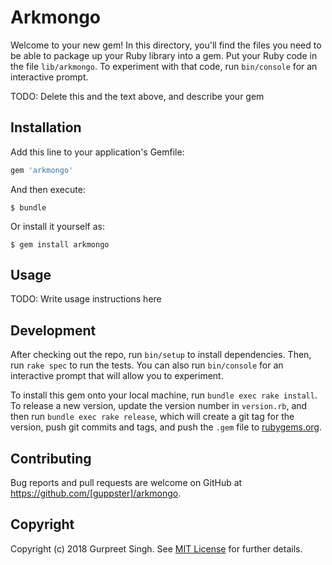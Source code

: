 # Arkmongo

Welcome to your new gem! In this directory, you'll find the files you need to be able to package up your Ruby library into a gem. Put your Ruby code in the file `lib/arkmongo`. To experiment with that code, run `bin/console` for an interactive prompt.

TODO: Delete this and the text above, and describe your gem

## Installation

Add this line to your application's Gemfile:

```ruby
gem 'arkmongo'
```

And then execute:

    $ bundle

Or install it yourself as:

    $ gem install arkmongo

## Usage

TODO: Write usage instructions here

## Development

After checking out the repo, run `bin/setup` to install dependencies. Then, run `rake spec` to run the tests. You can also run `bin/console` for an interactive prompt that will allow you to experiment.

To install this gem onto your local machine, run `bundle exec rake install`. To release a new version, update the version number in `version.rb`, and then run `bundle exec rake release`, which will create a git tag for the version, push git commits and tags, and push the `.gem` file to [rubygems.org](https://rubygems.org).

## Contributing

Bug reports and pull requests are welcome on GitHub at https://github.com/[guppster]/arkmongo. 

## Copyright

Copyright (c) 2018 Gurpreet Singh. See [MIT License](LICENSE.txt) for further details.
